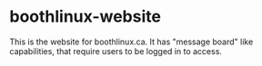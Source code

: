 # boothlinux-website
This is the website for boothlinux.ca. It has "message board" like capabilities, that require users to be logged in to access.
